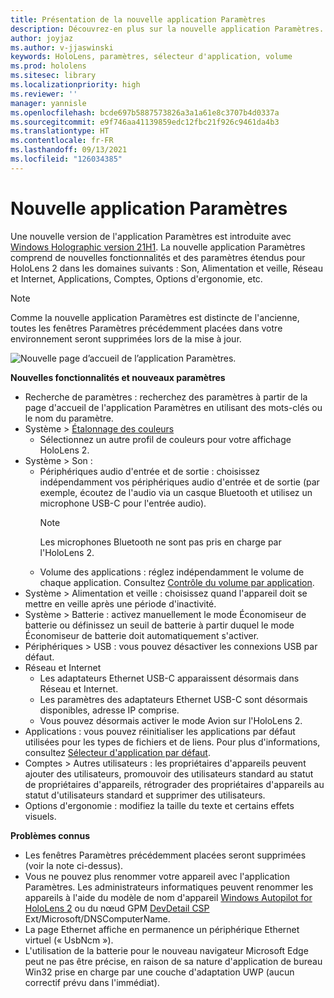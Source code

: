 ```yaml
---
title: Présentation de la nouvelle application Paramètres
description: Découvrez-en plus sur la nouvelle application Paramètres.
author: joyjaz
ms.author: v-jjaswinski
keywords: HoloLens, paramètres, sélecteur d'application, volume
ms.prod: hololens
ms.sitesec: library
ms.localizationpriority: high
ms.reviewer: ''
manager: yannisle
ms.openlocfilehash: bcde697b5887573826a3a1a61e8c3707b4d0337a
ms.sourcegitcommit: e9f746aa41139859edc12fbc21f926c9461da4b3
ms.translationtype: HT
ms.contentlocale: fr-FR
ms.lasthandoff: 09/13/2021
ms.locfileid: "126034385"
---
```

# <a name="new-settings-app"></a>Nouvelle application Paramètres

Une nouvelle version de l'application Paramètres est introduite avec [Windows Holographic version 21H1](hololens-release-notes.md#windows-holographic-version-21h1). La nouvelle application Paramètres comprend de nouvelles fonctionnalités et des paramètres étendus pour HoloLens 2 dans les domaines suivants : Son, Alimentation et veille, Réseau et Internet, Applications, Comptes, Options d'ergonomie, etc.

> [!NOTE]
> Comme la nouvelle application Paramètres est distincte de l'ancienne, toutes les fenêtres Paramètres précédemment placées dans votre environnement seront supprimées lors de la mise à jour.

![Nouvelle page d’accueil de l’application Paramètres.](images/new-settings-app.png)

**Nouvelles fonctionnalités et nouveaux paramètres**
- Recherche de paramètres : recherchez des paramètres à partir de la page d'accueil de l'application Paramètres en utilisant des mots-clés ou le nom du paramètre.
- Système > [Étalonnage des couleurs](hololens2-display.md#how-to-use-display-color-calibration)
    - Sélectionnez un autre profil de couleurs pour votre affichage HoloLens 2.
- Système > Son :
  - Périphériques audio d'entrée et de sortie : choisissez indépendamment vos périphériques audio d'entrée et de sortie (par exemple, écoutez de l'audio via un casque Bluetooth et utilisez un microphone USB-C pour l'entrée audio).
    > [!NOTE]
    > Les microphones Bluetooth ne sont pas pris en charge par l'HoloLens 2.
  - Volume des applications : réglez indépendamment le volume de chaque application. Consultez [Contrôle du volume par application](holographic-home.md#per-app-volume-control).
- Système > Alimentation et veille : choisissez quand l'appareil doit se mettre en veille après une période d'inactivité.
- Système > Batterie : activez manuellement le mode Économiseur de batterie ou définissez un seuil de batterie à partir duquel le mode Économiseur de batterie doit automatiquement s'activer.
- Périphériques > USB : vous pouvez désactiver les connexions USB par défaut.
- Réseau et Internet
  - Les adaptateurs Ethernet USB-C apparaissent désormais dans Réseau et Internet.
  - Les paramètres des adaptateurs Ethernet USB-C sont désormais disponibles, adresse IP comprise.
  - Vous pouvez désormais activer le mode Avion sur l'HoloLens 2.
- Applications : vous pouvez réinitialiser les applications par défaut utilisées pour les types de fichiers et de liens. Pour plus d'informations, consultez [Sélecteur d'application par défaut](holographic-home.md#default-app-picker).
- Comptes > Autres utilisateurs : les propriétaires d'appareils peuvent ajouter des utilisateurs, promouvoir des utilisateurs standard au statut de propriétaires d'appareils, rétrograder des propriétaires d'appareils au statut d'utilisateurs standard et supprimer des utilisateurs.
- Options d'ergonomie : modifiez la taille du texte et certains effets visuels.

**Problèmes connus**
- Les fenêtres Paramètres précédemment placées seront supprimées (voir la note ci-dessus).
- Vous ne pouvez plus renommer votre appareil avec l'application Paramètres. Les administrateurs informatiques peuvent renommer les appareils à l'aide du modèle de nom d'appareil [Windows Autopilot for HoloLens 2](hololens2-autopilot.md) ou du nœud GPM [DevDetail CSP](/windows/client-management/mdm/devdetail-csp) Ext/Microsoft/DNSComputerName.
- La page Ethernet affiche en permanence un périphérique Ethernet virtuel (« UsbNcm »).
- L'utilisation de la batterie pour le nouveau navigateur Microsoft Edge peut ne pas être précise, en raison de sa nature d'application de bureau Win32 prise en charge par une couche d'adaptation UWP (aucun correctif prévu dans l'immédiat).

